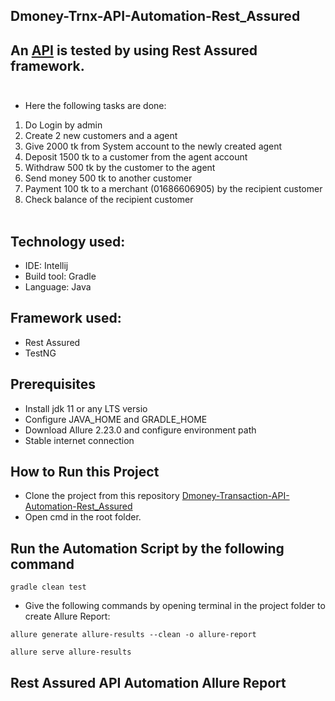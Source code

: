 ## Dmoney-Trnx-API-Automation-Rest_Assured

## An [API](https://api.postman.com/collections/1844288-143eb923-423f-4c91-a198-fe6e56d20e35?access_key=PMAT-01GJ3CC22Q0066PJWP3T0XHQ8G) is tested by using Rest Assured framework. <br><br>

- Here the following tasks are done:
1. Do Login by admin
2. Create 2 new customers and a agent
3. Give 2000 tk from System account to the newly created agent
4. Deposit 1500 tk to a customer from the agent account
5. Withdraw 500 tk by the customer to the agent
6. Send money 500 tk to another customer
7. Payment 100 tk to a merchant (01686606905) by the recipient customer
8. Check balance of the recipient customer<br><br>

## Technology used: </br>
- IDE: Intellij
- Build tool: Gradle
- Language: Java <br>


## Framework used: <br>
- Rest Assured
- TestNG

## Prerequisites </br>
- Install jdk 11 or any LTS versio
- Configure JAVA_HOME and GRADLE_HOME
- Download Allure 2.23.0 and configure environment path
- Stable internet connection

## How to Run this Project 
- Clone the project from this repository [Dmoney-Transaction-API-Automation-Rest_Assured](https://github.com/Maria-Akther-Mimi/Dmoney-Transaction-API-Automation-Rest_Assured/edit/main/README.md)
- Open cmd in the root folder.
  
## Run the Automation Script by the following command
 ```
 gradle clean test 
 ```
 
 - Give the following commands by opening terminal in the project folder to create Allure Report:
```
allure generate allure-results --clean -o allure-report
 ```
 ```
 allure serve allure-results
```


## Rest Assured API Automation Allure Report 


